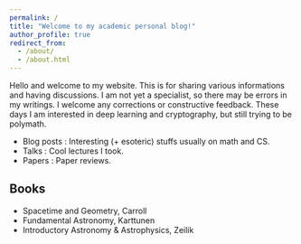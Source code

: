 ```yaml
---
permalink: /
title: "Welcome to my academic personal blog!"
author_profile: true
redirect_from: 
  - /about/
  - /about.html
---
```


Hello and welcome to my website. This is for sharing various informations and having discussions. I am not yet a specialist, so there may be errors in my writings. I welcome any corrections or constructive feedback. These days I am interested in deep learning and cryptography, but still trying to be polymath.

- Blog posts : Interesting (+ esoteric) stuffs usually on math and CS.
- Talks : Cool lectures I took.
- Papers : Paper reviews.

## Books
- Spacetime and Geometry, Carroll
- Fundamental Astronomy, Karttunen
- Introductory Astronomy & Astrophysics, Zeilik
